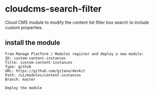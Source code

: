 # cloudcms-search-filter
Cloud CMS module to modify the content list filter box search to include custom properties.

## install the module
    From Manage Platform / Modules register and deploy a new module:
    ID: custom-content-instances
    Title: custom-content-instances
    Type: github
    URL: https://github.com/gitana/devkit
    Path: /ui/modules/content-instances
    Branch: master

    Deploy the module
